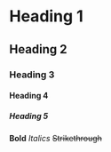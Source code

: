 # Heading 1
## Heading 2
### Heading 3
#### Heading 4
##### Heading 5
**Bold**
*Italics*
~~Strikethrough~~